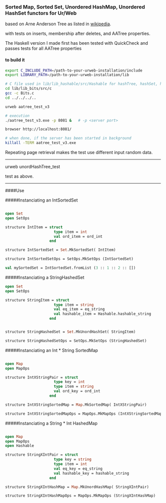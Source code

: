 ### Sorted Map, Sorted Set, Unordered HashMap, Unordered HashSet functors for Ur/Web

based on Arne Anderson Tree as listed in [wikipedia](https://en.wikipedia.org/wiki/AA_tree).

with tests on inserts, membership after deletes, and AATree properties.

The Haskell version I made first
has been tested with QuickCheck and passes tests for all AATree properties

#### to build it 

```bash
export C_INCLUDE_PATH=/path-to-your-urweb-installation/include
export LIBRARY_PATH=/path-to-your-urweb-installation/lib

# C file used in lib/lib_hashable/src/Hashable for hashTree, hashSet, hashMap
cd lib/lib_bits/src/c
gcc -c Bits.c
cd ../../../..

urweb aatree_test_v3

# execution
./aatree_test_v3.exe -p 8081 &   # -p <server port>

browser http://localhost:8081/

# when done, if the server has been started in background
killall -TERM aatree_test_v3.exe
```

Repeating page retrieval makes the test use different input random data.

--------------------

urweb unordHashTree_test

test as above.

---------------------

####Use

#####Instanciating an IntSortedSet

```ocaml

open Set
open SetOps

structure IntItem = struct
                      type item = int
                      val ord_item = ord_int
                    end

structure IntSortedSet = Set.MkSortedSet( IntItem)

structure IntSortedSetOps = SetOps.MkSetOps (IntSortedSet)

val mySortedSet = IntSortedSet.fromList (3 :: 1 :: 2 :: [])

```

#####Instanciating a StringHashedSet


```ocaml
open Set
open SetOps

structure StringItem = struct
                      type item = string
                      val eq_item = eq_string
                      val hashable_item = Hashable.hashable_string
                    end


structure StringHashedSet = Set.MkUnordHashSet( StringItem)

structure StringHashedSetOps = SetOps.MkSetOps (StringHashedSet)
```

#####Instanciating an Int * String SortedMap

```ocaml

open Map
open MapOps

structure IntXStringPair = struct
                      type key = int
                      type item = string
                      val ord_key = ord_int
                    end

structure IntXStringSortedMap = Map.MkSortedMap( IntXStringPair)

structure IntXStringSortedMapOps = MapOps.MkMapOps (IntXStringSortedMap)
```

#####Instanciating a String * Int HashedMap

```ocaml

open Map
open MapOps
open Hashable

structure StringXIntPair = struct
                      type key = string
                      type item = int
                      val eq_key = eq_string
                      val hashable_key = hashable_string
                    end

structure StringXIntHashMap = Map.MkUnordHashMap( StringXIntPair)

structure StringXIntHashMapOps = MapOps.MkMapOps (StringXIntHashMap)
```
